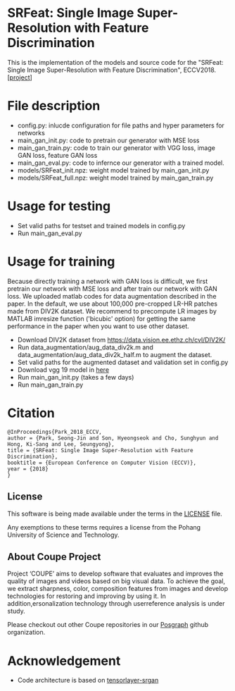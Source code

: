 # SRFeat: Single Image Super-Resolution with Feature Discrimination
This is the implementation of the models and source code for the "SRFeat: Single Image Super-Resolution with Feature Discrimination", ECCV2018. [[project](http://cg.postech.ac.kr/research/srfeat/)]

# File description
- config.py: inlucde configuration for file paths and hyper parameters for networks
- main_gan_init.py: code to pretrain our generator with MSE loss
- main_gan_train.py: code to train our generator with VGG loss, image GAN loss, feature GAN loss
- main_gan_eval.py: code to infernce our generator with a trained model.
- models/SRFeat_init.npz: weight model trained by main_gan_init.py 
- models/SRFeat_full.npz: weight model trained by main_gan_train.py

# Usage for testing
- Set valid paths for testset and trained models in config.py
- Run main_gan_eval.py

# Usage for training
Because directly training a network with GAN loss is difficult, we first pretrain our network with MSE loss and after train our network with GAN loss. 
We uploaded matlab codes for data augmentation described in the paper. In the default, we use about 100,000 pre-cropped LR-HR patches made from DIV2K dataset. We recommend to precompute LR images by MATLAB imresize function ('bicubic' option) for getting the same performance in the paper when you want to use other dataset.

- Download DIV2K dataset from https://data.vision.ee.ethz.ch/cvl/DIV2K/
- Run data_augmentation/aug_data_div2k.m and data_augmentation/aug_data_div2k_half.m to augment the dataset. 
- Set valid paths for the augmented dataset and validation set in config.py 
- Download vgg 19 model in [here](https://drive.google.com/open?id=1c_HRDUmbSORB51VMhR1tdPEKPdjwaDp6)
- Run main_gan_init.py (takes a few days)
- Run main_gan_train.py

# Citation
```
@InProceedings{Park_2018_ECCV,
author = {Park, Seong-Jin and Son, Hyeongseok and Cho, Sunghyun and Hong, Ki-Sang and Lee, Seungyong},
title = {SRFeat: Single Image Super-Resolution with Feature Discrimination},
booktitle = {European Conference on Computer Vision (ECCV)},
year = {2018}
}
```

## License ##
This software is being made available under the terms in the [LICENSE](LICENSE) file.

Any exemptions to these terms requires a license from the Pohang University of Science and Technology.

## About Coupe Project ##
Project ‘COUPE’ aims to develop software that evaluates and improves the quality of images and videos based on big visual data. To achieve the goal, we extract sharpness, color, composition features from images and develop technologies for restoring and improving by using it. In addition,ersonalization technology through userreference analysis is under study.  

Please checkout out other Coupe repositories in our [Posgraph](https://github.com/posgraph) github organization.

# Acknowledgement
- Code architecture is based on [tensorlayer-srgan](https://github.com/tensorlayer/srgan)
